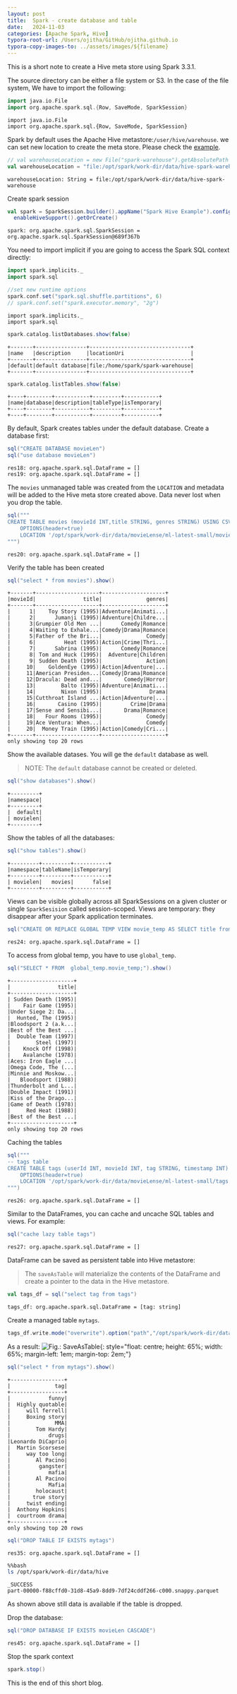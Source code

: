 ```yaml
---
layout: post
title:  Spark - create database and table
date:   2024-11-03
categories: [Apache Spark, Hive]
typora-root-url: /Users/ojitha/GitHub/ojitha.github.io
typora-copy-images-to: ../assets/images/${filename}
---
```


This is a short note to create a Hive meta store using Spark 3.3.1.

<!--more-->

The source directory can be either a file system or S3. In the case of the file system, We have to import the following:


```scala
import java.io.File
import org.apache.spark.sql.{Row, SaveMode, SparkSession}
```





    import java.io.File
    import org.apache.spark.sql.{Row, SaveMode, SparkSession}


Spark by default uses the Apache Hive metastore:`/user/hive/warehouse`. we can set new location to create the meta store.
Please check the [example](https://github.com/dmatrix/examples/blob/master/spark/databricks/apps/scala/2.x/src/main/scala/zips/SparkSessionZipsExample.scala).


```scala
// val warehouseLocation = new File("spark-warehouse").getAbsolutePath
val warehouseLocation = "file:/opt/spark/work-dir/data/hive-spark-warehouse"
```





    warehouseLocation: String = file:/opt/spark/work-dir/data/hive-spark-warehouse


Create spark session


```scala
val spark = SparkSession.builder().appName("Spark Hive Example").config("spark.sql.warehouse.dir", warehouseLocation).
  enableHiveSupport().getOrCreate()
```





    spark: org.apache.spark.sql.SparkSession = org.apache.spark.sql.SparkSession@689f367b


You need to import implicit if you are going to access the Spark SQL context directly:


```scala
import spark.implicits._
import spark.sql

//set new runtime options
spark.conf.set("spark.sql.shuffle.partitions", 6)
// spark.conf.set("spark.executor.memory", "2g")
```





    import spark.implicits._
    import spark.sql



```scala
spark.catalog.listDatabases.show(false)
```





    +-------+----------------+--------------------------------+
    |name   |description     |locationUri                     |
    +-------+----------------+--------------------------------+
    |default|default database|file:/home/spark/spark-warehouse|
    +-------+----------------+--------------------------------+
    



```scala
spark.catalog.listTables.show(false)
```





    +----+--------+-----------+---------+-----------+
    |name|database|description|tableType|isTemporary|
    +----+--------+-----------+---------+-----------+
    +----+--------+-----------+---------+-----------+
    


By default, Spark creates tables under the default database. Create a database first:


```scala
sql("CREATE DATABASE movieLen")
sql("use database movieLen")
```





    res18: org.apache.spark.sql.DataFrame = []
    res19: org.apache.spark.sql.DataFrame = []


The `movies` unmanaged table was created from the `LOCATION` and metadata will be added to the Hive meta store created above.
Data never lost when you drop the table.


```scala
sql("""
CREATE TABLE movies (movieId INT,title STRING, genres STRING) USING CSV
    OPTIONS(header=true) 
    LOCATION '/opt/spark/work-dir/data/movieLense/ml-latest-small/movies.csv' 
""")
```





    res20: org.apache.spark.sql.DataFrame = []


Verify the table has been created


```scala
sql("select * from movies").show()
```





    +-------+--------------------+--------------------+
    |movieId|               title|              genres|
    +-------+--------------------+--------------------+
    |      1|    Toy Story (1995)|Adventure|Animati...|
    |      2|      Jumanji (1995)|Adventure|Childre...|
    |      3|Grumpier Old Men ...|      Comedy|Romance|
    |      4|Waiting to Exhale...|Comedy|Drama|Romance|
    |      5|Father of the Bri...|              Comedy|
    |      6|         Heat (1995)|Action|Crime|Thri...|
    |      7|      Sabrina (1995)|      Comedy|Romance|
    |      8| Tom and Huck (1995)|  Adventure|Children|
    |      9| Sudden Death (1995)|              Action|
    |     10|    GoldenEye (1995)|Action|Adventure|...|
    |     11|American Presiden...|Comedy|Drama|Romance|
    |     12|Dracula: Dead and...|       Comedy|Horror|
    |     13|        Balto (1995)|Adventure|Animati...|
    |     14|        Nixon (1995)|               Drama|
    |     15|Cutthroat Island ...|Action|Adventure|...|
    |     16|       Casino (1995)|         Crime|Drama|
    |     17|Sense and Sensibi...|       Drama|Romance|
    |     18|   Four Rooms (1995)|              Comedy|
    |     19|Ace Ventura: When...|              Comedy|
    |     20|  Money Train (1995)|Action|Comedy|Cri...|
    +-------+--------------------+--------------------+
    only showing top 20 rows
    


Show the available datases. You will ge the `default` database as well. 
> NOTE: The `default` database cannot be created or deleted.


```scala
sql("show databases").show()
```





    +---------+
    |namespace|
    +---------+
    |  default|
    | movielen|
    +---------+
    


Show the tables of all the databases:


```scala
sql("show tables").show()
```





    +---------+---------+-----------+
    |namespace|tableName|isTemporary|
    +---------+---------+-----------+
    | movielen|   movies|      false|
    +---------+---------+-----------+
    


Views can be visible globally across all SparkSessions on a given cluster or single `SparkSesision` called session-scoped. Views are temporary: they disappear after your Spark application terminates.


```scala
sql("CREATE OR REPLACE GLOBAL TEMP VIEW movie_temp AS SELECT title from movies where genres == 'Action';")
```





    res24: org.apache.spark.sql.DataFrame = []


To access from global temp, you have to use `global_temp`.


```scala
sql("SELECT * FROM  global_temp.movie_temp;").show()
```





    +--------------------+
    |               title|
    +--------------------+
    | Sudden Death (1995)|
    |    Fair Game (1995)|
    |Under Siege 2: Da...|
    |  Hunted, The (1995)|
    |Bloodsport 2 (a.k...|
    |Best of the Best ...|
    |  Double Team (1997)|
    |        Steel (1997)|
    |    Knock Off (1998)|
    |    Avalanche (1978)|
    |Aces: Iron Eagle ...|
    |Omega Code, The (...|
    |Minnie and Moskow...|
    |   Bloodsport (1988)|
    |Thunderbolt and L...|
    |Double Impact (1991)|
    |Kiss of the Drago...|
    |Game of Death (1978)|
    |     Red Heat (1988)|
    |Best of the Best ...|
    +--------------------+
    only showing top 20 rows
    


Caching the tables


```scala
sql("""
-- tags table
CREATE TABLE tags (userId INT, movieId INT, tag STRING, timestamp INT) USING CSV
    OPTIONS(header=true)
    LOCATION '/opt/spark/work-dir/data/movieLense/ml-latest-small/tags.csv'
""")

```





    res26: org.apache.spark.sql.DataFrame = []


Similar to the DataFrames, you can cache and uncache SQL tables and views. For example:


```scala
sql("cache lazy table tags")
```





    res27: org.apache.spark.sql.DataFrame = []


DataFrame can be saved as persistent table into Hive metastore:
> The `saveAsTable` will materialize the contents of the DataFrame and create a pointer to the data in the Hive metastore.


```scala
val tags_df = sql("select tag from tags")
```





    tags_df: org.apache.spark.sql.DataFrame = [tag: string]


Create a managed table `mytags`.


```scala
tags_df.write.mode("overwrite").option("path","/opt/spark/work-dir/data/hive").saveAsTable("mytags")
```





As a result:
![Fig.: SaveAsTable](/assets/images/2024-11-03-HiveMetaStore_creation/saveAsTable.png){: style="float: centre;  height: 65%; width: 65%; margin-left: 1em; margin-top: 2em;"}


```scala
sql("select * from mytags").show()
```





    +-----------------+
    |              tag|
    +-----------------+
    |            funny|
    |  Highly quotable|
    |     will ferrell|
    |     Boxing story|
    |              MMA|
    |        Tom Hardy|
    |            drugs|
    |Leonardo DiCaprio|
    |  Martin Scorsese|
    |     way too long|
    |        Al Pacino|
    |         gangster|
    |            mafia|
    |        Al Pacino|
    |            Mafia|
    |        holocaust|
    |       true story|
    |     twist ending|
    |  Anthony Hopkins|
    |  courtroom drama|
    +-----------------+
    only showing top 20 rows
    



```scala
sql("DROP TABLE IF EXISTS mytags")
```





    res35: org.apache.spark.sql.DataFrame = []



```bash
%%bash
ls /opt/spark/work-dir/data/hive
```

    _SUCCESS
    part-00000-f88cffd0-31d8-45a9-8dd9-7df24cddf266-c000.snappy.parquet


As shown above still data is available if the table is dropped.

Drop the database:


```scala
sql("DROP DATABASE IF EXISTS movieLen CASCADE")
```





    res45: org.apache.spark.sql.DataFrame = []


Stop the spark context


```scala
spark.stop()
```





This is the end of this short blog.
